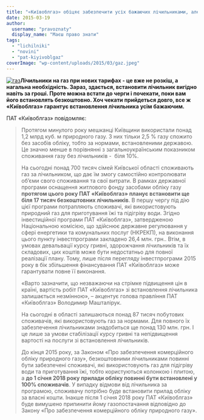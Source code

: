 ```yaml
---
title: "«Київоблгаз» обіцяє забезпечити усіх бажаючих лічильниками, але аж до 2018 року"
date: 2015-03-19
author: 
  username: "pravoznaty"
  display_name: "Маєш право знати"
tags: 
  - "lichilniki"
  - "novini"
  - "pat-kiyivoblgaz"
coverImage: "wp-content/uploads/2015/03/gaz.jpeg"
---
```


[![газ](https://mpz.brovary.org/wp-content/uploads/2015/03/gaz.jpeg)](https://mpz.brovary.org/wp-content/uploads/2015/03/gaz.jpeg)**Лічильники на газ при нових тарифах - це вже не розкіш, а нагальна необхідність. Зараз, здається, встановити лічильник вигідно навіть за гроші. Проте можна встати до черги і почекати, поки вам його встановлять безкоштовно. Хоч чекати прийдеться довго, все ж «Київоблгаз» гарантує встановлення лічильника усім бажаючим.**

ПАТ «Київоблгаз» повідомляє:

> Протягом минулого року мешканці Київщини використали понад 1,2 млрд куб. м природного газу. З них тільки 2,5 % газу спожито без засобів обліку, тобто за нормами, встановленими державою. Це значно менше в порівнянні з загальноукраїнським показником споживання газу без лічильників -  біля 10%.
> 
> На сьогодні понад 700 тисяч сімей Київської області споживають газ за лічильником, що дає їм змогу самостійно контролювати об’єми свого споживання та свої витрати. В рамках державної програми оснащення житлового фонду засобами обліку газу **протягом цього року ПАТ «Київоблгаз» планує встановити ще біля 17 тисяч безкоштовних лічильників**. В першу чергу під дію цієї програми потрапляють споживачі, які використовують природний газ для приготування їжі та підігріву води. Згідно інвестиційної програми ПАТ «Київоблгаз», затвердженою Національною комісією, що здійснює державне регулювання у сфері енергетики та комунальних послуг (НКРЕКП), на виконання цього пункту інвестпрограми закладено 26,4 млн. грн.. Втім, в умовах девальвації курсу гривні, здорожчання лічильників та їх складових, цих коштів може бути недостатньо для повної реалізації плану. Тому, лише після перегляду інвестпрограми 2015 року в бік збільшення фінансування ПАТ «Київоблгаз» може гарантувати повне її виконання.
> 
> «Варто зазначити, що незважаючи на стрімке підвищення цін в країні, вартість робіт ПАТ «Київоблгаз» зі встановлення лічильника залишається незмінною», – акцентує голова правління ПАТ «Київоблгаз» Володимир Машталірук.
> 
> На сьогодні в області залишаються понад 87 тисяч побутових споживачів, які використовують газ за нормами. Для повного їх забезпечення лічильниками знадобиться ще понад 130 млн. грн. І це лише за умови стабілізації курсу гривні та непідвищення вартості на послуги зі встановлення лічильників.
> 
> До кінця 2015 року, за Законом «Про забезпечення комерційного обліку природного газу», безкоштовними лічильниками повинні бути забезпечені споживачі, які використовують газ для підігріву води та приготування їжі, тобто користуються колонкою і плитою, а **до 1 січня 2018 року прилади обліку повинні бути встановлені у 100% споживачів**. У випадку відмови від лічильника за програмою, споживачу потрібно буде встановити прилад обліку за власні кошти. Інакше після 1 січня 2018 року ПАТ «Київоблгаз» буде вимушено припинити йому газопостачання відповідно до Закону «Про забезпечення комерційного обліку природного газу».
